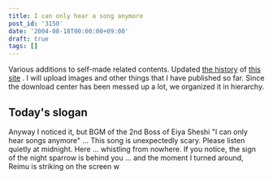 ```yaml
---
title: I can only hear a song anymore
post_id: '3150'
date: '2004-08-18T00:00:00+09:00'
draft: true
tags: []
---
```


Various additions to self-made related contents. Updated [the history](/category/archives) of [this site](/category/archives) . I will upload images and other things that I have published so far. Since the download center has been messed up a lot, we organized it in hierarchy.

## Today's slogan

Anyway I noticed it, but BGM of the 2nd Boss of Eiya Sheshi "I can only hear songs anymore" ... This song is unexpectedly scary. Please listen quietly at midnight. Here ... whistling from nowhere. If you notice, the sign of the night sparrow is behind you ... and the moment I turned around, Reimu is striking on the screen w
